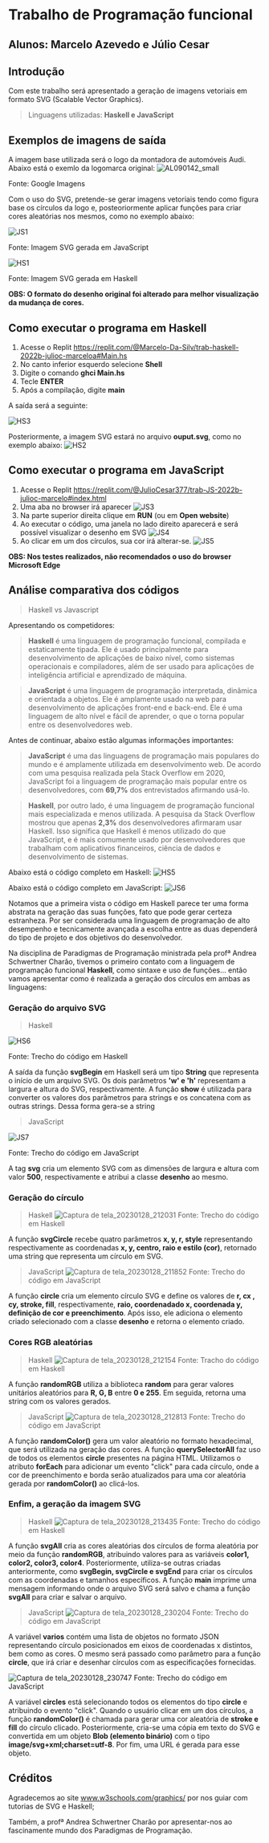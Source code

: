 # Trabalho de Programação funcional
## Alunos: Marcelo Azevedo e Júlio Cesar

## Introdução
Com este trabalho será apresentado a geração de imagens vetoriais em formato SVG (Scalable Vector Graphics). 
> Linguagens utilizadas: **Haskell e JavaScript**

## Exemplos de imagens de saída
A imagem base utilizada será o logo da montadora de automóveis Audi. Abaixo está o exemlo da logomarca original: 
![AL090142_small](https://user-images.githubusercontent.com/42869269/214034282-010f4cb2-e459-4bf8-a277-00738618cf5f.jpg)

Fonte: Google Imagens

Com o uso do SVG, pretende-se gerar imagens vetoriais tendo como figura base os círculos da logo e, posteoriormente aplicar funções para criar cores aleatórias nos mesmos, como no exemplo abaixo:

![JS1](https://user-images.githubusercontent.com/42869269/215340269-7208f907-9197-434d-869d-c6cdd3b1bd39.png)

Fonte: Imagem SVG gerada em JavaScript

![HS1](https://user-images.githubusercontent.com/42869269/215340287-88ee58a4-68bf-4166-9493-5048837844f7.png)

Fonte: Imagem SVG gerada em Haskell

**OBS: O formato do desenho original foi alterado para melhor visualização da mudança de cores.**


## Como executar o programa em Haskell
1. Acesse o Replit 
    https://replit.com/@Marcelo-Da-Silv/trab-haskell-2022b-julioc-marceloa#Main.hs
2. No canto inferior esquerdo selecione **Shell**
3. Digite o comando **ghci Main.hs**
4. Tecle **ENTER**
5. Após a compilação, digite **main**

A saída será a seguinte:

![HS3](https://user-images.githubusercontent.com/42869269/215340358-ec357326-2452-47dd-a11a-6712ea763717.png)

Posteriormente, a imagem SVG estará no arquivo **ouput.svg**, como no exemplo abaixo:
![HS2](https://user-images.githubusercontent.com/42869269/215340343-10b0a230-01b1-438e-9f9a-48c241e8c003.png)

## Como executar o programa em JavaScript
1. Acesse o Replit
https://replit.com/@JulioCesar377/trab-JS-2022b-julioc-marcelo#index.html
2. Uma aba no browser irá aparecer
![JS3](https://user-images.githubusercontent.com/42869269/215340408-313c7973-504e-4592-88f4-5cd416cd390e.png)
3. Na parte superior direita clique em **RUN** (ou em **Open website**)
4. Ao executar o código, uma janela no lado direito aparecerá e será possível visualizar o desenho em SVG
![JS4](https://user-images.githubusercontent.com/42869269/215340442-86685f51-c946-4bcc-9194-699e6a6f8e6d.png)
6. Ao clicar em um dos círculos, sua cor irá alterar-se.
![JS5](https://user-images.githubusercontent.com/42869269/215340464-413e82a6-f313-4113-a681-b90428ad43db.png)

**OBS: Nos testes realizados, não recomendados o uso do browser Microsoft Edge**

   
## Análise comparativa dos códigos
> Haskell vs Javascript

Apresentando os competidores:

>**Haskell** é uma linguagem de programação funcional, compilada e estaticamente tipada. Ele é usado principalmente para desenvolvimento de aplicações de baixo nível, como sistemas operacionais e compiladores, além de ser usado para aplicações de inteligência artificial e aprendizado de máquina.


>**JavaScript** é uma linguagem de programação interpretada, dinâmica e orientada a objetos. Ele é amplamente usado na web para desenvolvimento de aplicações front-end e back-end. Ele é uma linguagem de alto nível e fácil de aprender, o que o torna popular entre os desenvolvedores web.

Antes de continuar, abaixo estão algumas informações importantes:
>**JavaScript** é uma das linguagens de programação mais populares do mundo e é amplamente utilizada em desenvolvimento web. De acordo com uma pesquisa realizada pela Stack Overflow em 2020, JavaScript foi a linguagem de programação mais popular entre os desenvolvedores, com **69,7%** dos entrevistados afirmando usá-lo.

>**Haskell**, por outro lado, é uma linguagem de programação funcional mais especializada e menos utilizada. A pesquisa da Stack Overflow mostrou que apenas **2,3%** dos desenvolvedores afirmaram usar Haskell. Isso significa que Haskell é menos utilizado do que JavaScript, e é mais comumente usado por desenvolvedores que trabalham com aplicativos financeiros, ciência de dados e desenvolvimento de sistemas.

Abaixo está o código completo em Haskell:
![HS5](https://user-images.githubusercontent.com/42869269/215340527-22256276-cbe3-455b-b912-9c5e669626b7.png)

Abaixo está o código completo em JavaScript:
![JS6](https://user-images.githubusercontent.com/42869269/215340570-cd60b715-fdbd-49ee-b511-517e4249252b.png)

Notamos que a primeira vista o código em Haskell parece ter uma forma abstrata na geração das suas funções, fato que pode gerar certeza estranheza. Por ser considerada uma linguagem de programação de alto desempenho e tecnicamente avançada a escolha entre as duas dependerá do tipo de projeto e dos objetivos do desenvolvedor.

Na disciplina de Paradigmas de Programação ministrada pela profª Andrea Schwertner Charão, tivemos o primeiro contato com a linguagem de programação funcional **Haskell**, como sintaxe e uso de funções... então vamos apresentar como é realizada a geração dos círculos em ambas as linguagens:

### Geração do arquivo SVG ###
> Haskell
> 

![HS6](https://user-images.githubusercontent.com/42869269/215340625-8121eee7-02ae-479d-a989-080438069928.png)


Fonte: Trecho do código em Haskell

A saída da função **svgBegin** em Haskell será um tipo **String** que representa o início de um arquivo SVG. Os dois parâmetros **'w' e 'h'** representam a largura e altura do SVG, respectivamente. A função **show** é utilizada para converter os valores dos parâmetros para strings e os concatena com as outras strings. Dessa forma gera-se a string 

> JavaScript

![JS7](https://user-images.githubusercontent.com/42869269/215340806-4110cf15-75da-4759-bdfe-27cb7867bc9c.png)

Fonte: Trecho do código em JavaScript

A tag **svg** cria um elemento SVG com as dimensões de largura e altura com valor **500**, respectivamente e atribui a classe **desenho** ao mesmo.

### Geração do círculo
> Haskell
> ![Captura de tela_20230128_212031](Captura%20de%20tela_20230128_212031.png)
Fonte: Trecho do código em Haskell

A função **svgCircle** recebe quatro parâmetros **x, y, r,  style** representando respectivamente as coordenadas **x, y, centro, raio e estilo (cor)**, retornado uma string que representa um círculo em SVG.

> JavaScript
> ![Captura de tela_20230128_211852](Captura%20de%20tela_20230128_211852.png)
Fonte: Trecho do código em JavaScript

A função **circle** cria um elemento círculo SVG e define os valores de **r, cx , cy, stroke, fill**, respectivamente, **raio, coordenadado x, coordenada y, definição de cor e preenchimento**. Após isso, ele adiciona o elemento criado selecionado com a classe **desenho** e retorna o elemento criado.

### Cores RGB aleatórias
>Haskell
>![Captura de tela_20230128_212154](Captura%20de%20tela_20230128_212154.png)
>Fonte: Tracho do código em Haskell

A função **randomRGB** utiliza a biblioteca **random** para gerar valores unitários aleatórios para **R, G, B** entre **0 e 255**. Em seguida, retorna uma string com os valores gerados.

> JavaScript
> ![Captura de tela_20230128_212813](Captura%20de%20tela_20230128_212813.png)
> Fonte: Trecho do código em JavaScript

A função **randomColor()** gera um valor aleatório no formato hexadecimal, que será utilizada na geração das cores. A função **querySelectorAll** faz uso de todos os elementos **circle** presentes na página HTML. Utilizamos o atributo **forEach** para adicionar um evento "click" para cada círculo, onde a cor de preenchimento e borda serão atualizados para uma cor aleatória gerada por **randomColor()** ao clicá-los.

### Enfim, a geração da imagem SVG
> Haskell
>![Captura de tela_20230128_213435](Captura%20de%20tela_20230128_213435.png)
Fonte: Trecho do código em Haskell

A função **svgAll** cria as cores aleatórias dos círculos de forma aleatória por meio da função **randomRGB**, atribuindo valores para as variáveis **color1, color2, color3, color4**. Posteriormente, utiliza-se outras criadas anteriormente, como **svgBegin, svgCircle e svgEnd** para criar os círculos com as coordenadas e tamanhos específicos. A função **main** imprime uma mensagem informando onde o arquivo SVG será salvo e chama a função **svgAll** para criar e salvar o arquivo.

>JavaScript
> ![Captura de tela_20230128_230204](Captura%20de%20tela_20230128_230204.png)
Fonte: Trecho do código em JavaScript

A variável **varios** contém uma lista de objetos no formato JSON representando círculo posicionados em eixos de coordenadas x distintos, bem como as cores. O mesmo será passado como parâmetro para a função **circle**, que irá criar e desenhar círculos com as especificações fornecidas.

![Captura de tela_20230128_230747](Captura%20de%20tela_20230128_230747.png)
Fonte: Trecho do código em JavaScript

A variável **circles** está selecionando todos os elementos do tipo **circle** e atribuindo o evento "click". Quando o usuário clicar em um dos círculos, a função **randomColor()** é chamada para gerar uma cor aleatória de **stroke e fill** do círculo clicado. Posteriormente, cria-se uma cópia em texto do SVG e convertida em um objeto **Blob (elemento binário)** com o tipo **image/svg+xml;charset=utf-8**. Por fim, uma URL é gerada para esse objeto.


## Créditos 
Agradecemos ao site www.w3schools.com/graphics/ por nos guiar com tutorias de SVG e Haskell;

Também, a profª Andrea Schwertner Charão por apresentar-nos ao fascinamente mundo dos Paradigmas de Programação.
